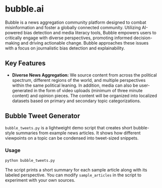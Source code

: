 # bubble.ai

Bubble is a news aggregation community platform designed to combat misinformation and foster a globally connected community. Utilizing AI-powered bias detection and media literacy tools, Bubble empowers users to critically engage with diverse perspectives, promoting informed decision-making and driving actionable change. Bubble approaches these issues with a focus on journalistic bias detection and explainability. 

## Key Features
- **Diverse News Aggregation:** We source content from across the political spectrum, different regions of the world, and multiple perspectives within the same political leaning. In addition, media can also be user-generated in the form of video uploads (minimum of three minute content) and opinion pieces. The content will be organized into localized datasets based on primary and secondary topic categorizations. 




## Bubble Tweet Generator

`bubble_tweets.py` is a lightweight demo script that creates short bubble-style summaries from example news articles. It shows how different viewpoints on a topic can be condensed into tweet-sized snippets.

### Usage

```bash
python bubble_tweets.py
```

The script prints a short summary for each sample article along with its labeled perspective. You can modify `sample_articles` in the script to experiment with your own sources.
